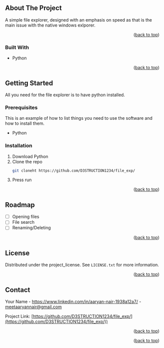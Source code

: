 <!-- ABOUT THE PROJECT -->
## About The Project

A simple file explorer, designed with an emphasis on speed as that is the main issue with the native windows exlporer.

<p align="right">(<a href="#readme-top">back to top</a>)</p>

### Built With

* Python

<p align="right">(<a href="#readme-top">back to top</a>)</p>



<!-- GETTING STARTED -->
## Getting Started

All you need for the file explorer is to have python installed.

### Prerequisites

This is an example of how to list things you need to use the software and how to install them.
* Python

### Installation

1. Download Python
2. Clone the repo
   ```sh
   git cloneht https://github.com/D3STRUCTION1234/file_exp/
   ```
3. Press run


<p align="right">(<a href="#readme-top">back to top</a>)</p>



<!-- ROADMAP -->
## Roadmap

- [ ] Opening files
- [ ] File search
- [ ] Renaming/Deleting

<p align="right">(<a href="#readme-top">back to top</a>)</p>






<!-- LICENSE -->
## License

Distributed under the project_license. See `LICENSE.txt` for more information.

<p align="right">(<a href="#readme-top">back to top</a>)</p>



<!-- CONTACT -->
## Contact

Your Name - https://www.linkedin.com/in/aaryan-nair-1938a12a7/ - meetaaryannair@gmail.com

Project Link: [https://github.com/D3STRUCTION1234/file_exp/](https://github.com/D3STRUCTION1234/file_exp/))

<p align="right">(<a href="#readme-top">back to top</a>)</p>


<p align="right">(<a href="#readme-top">back to top</a>)</p>

